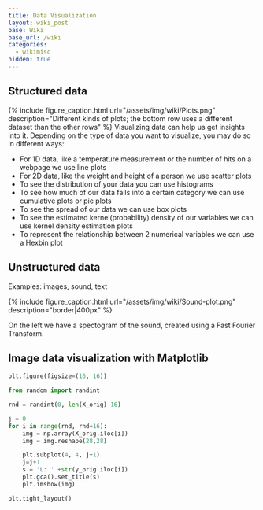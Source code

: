 ```yaml
---
title: Data Visualization
layout: wiki_post
base: Wiki
base_url: /wiki
categories:
  - wikimisc
hidden: true
---
```


Structured data
---------------

{% include figure_caption.html url="/assets/img/wiki/Plots.png" description="Different kinds of plots; the bottom row uses a different dataset than the other rows" %} Visualizing data can help us get insights into it. Depending on the type of data you want to visualize, you may do so in different ways:

-   For 1D data, like a temperature measurement or the number of hits on a webpage we use line plots
-   For 2D data, like the weight and height of a person we use scatter plots
-   To see the distribution of your data you can use histograms
-   To see how much of our data falls into a certain category we can use cumulative plots or pie plots
-   To see the spread of our data we can use box plots
-   To see the estimated kernel(probability) density of our variables we can use kernel density estimation plots
-   To represent the relationship between 2 numerical variables we can use a Hexbin plot

Unstructured data
-----------------

Examples: images, sound, text

{% include figure_caption.html url="/assets/img/wiki/Sound-plot.png" description="border|400px" %}

On the left we have a spectogram of the sound, created using a Fast Fourier Transform.

Image data visualization with Matplotlib
----------------------------------------

``` python
plt.figure(figsize=(16, 16))

from random import randint

rnd = randint(0, len(X_orig)-16)

j = 0
for i in range(rnd, rnd+16):
    img = np.array(X_orig.iloc[i])
    img = img.reshape(28,28)

    plt.subplot(4, 4, j+1)
    j=j+1
    s = 'L: ' +str(y_orig.iloc[i])
    plt.gca().set_title(s)
    plt.imshow(img)

plt.tight_layout()
```
